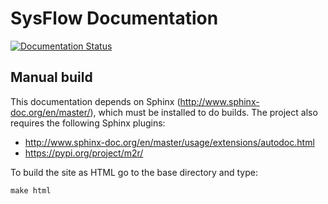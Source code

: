 # SysFlow Documentation
[![Documentation Status](https://readthedocs.org/projects/sysflow/badge/?version=latest)](https://sysflow.readthedocs.io/en/latest/?badge=latest)

## Manual build
This documentation depends on Sphinx (http://www.sphinx-doc.org/en/master/), which must be installed to do builds. The project also requires the following Sphinx plugins:

* http://www.sphinx-doc.org/en/master/usage/extensions/autodoc.html
* https://pypi.org/project/m2r/

To build the site as HTML go to the base directory and type:
```
make html
```
